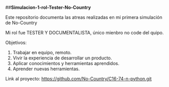 ##__Simulacion-1-rol-Tester-No-Country__

Este repositorio documenta las atreas realizadas en mi primera simulación de No-Country

Mi rol fue TESTER Y DOCUMENTALISTA, único mienbro no code del quipo.

Objetivos:
  1) Trabajar en equipo, remoto.
  2) Vivir la experiencia de desarrollar un producto.
  3) Aplicar conocimientos y herramientas aprendidos.
  4) Aprender nuevas herramientas.

Link al proyecto: https://github.com/No-Country/C16-74-n-python.git
